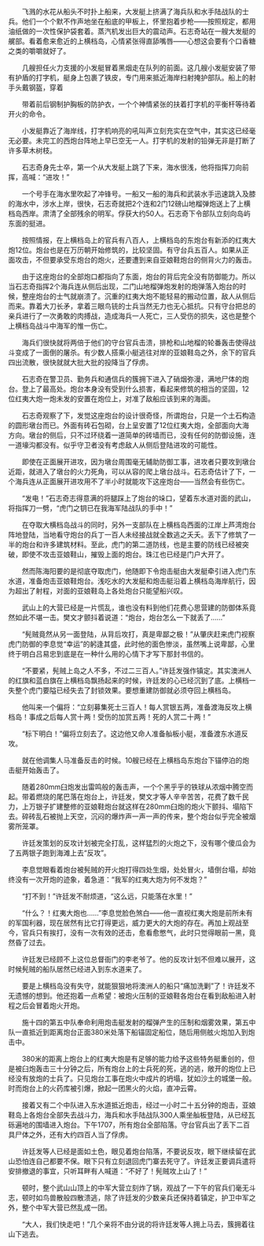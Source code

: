 　　飞溅的水花从船头不时扑上船来，大发艇上挤满了海兵队和水手陆战队的士兵。他们一个个默不作声地坐在船底的甲板上，怀里抱着步枪——按照规定，都用油纸做的一次性保护袋套着。蒸汽机发出巨大的震动声。石志奇站在一艘大发艇的艉部。看着愈来愈近的上横档岛，心情紧张得直舔嘴唇——心想这会要有个口香糖之类的嚼嚼就好了。

　　几艘担任火力支援的小发艇冒着黑烟走在队列的前面。这几艘小发艇安装了带有护盾的打字机，艇身上包裹了铁皮，专门用来抵近海岸扫射掩护部队。船上的射手头戴钢盔，穿着

　　带着前后钢制护胸板的防护衣，一个个神情紧张的扶着打字机的平衡杆等待着开火的命令。

　　小发艇靠近了海岸线，打字机响亮的吼叫声立刻充实在空气中，其实这已经毫无必要。未完工的西炮台阵地上早已空无一人。打字机的发射的铅弹无非是打断了许多草木树枝。

　　石志奇身先士卒，第一个从大发艇上跳了下来，海水很浅，他将指挥刀向前挥，高喊：“进攻！”

　　一个号手在海水里吹起了冲锋号。一船又一船的海兵和武装水手迅速跳入及膝的海水中，涉水上岸，很快，石志奇就把2个连和2门12磅山地榴弹炮送上了上横档岛西岸。肃清了全部残余的明军。俘获大约50人。石志奇下令部队立刻向岛屿东面的挺进。

　　按照情报，在上横档岛上的官兵有八百人，上横档岛的东炮台有新添的红夷大炮12位。炮台也是在万历朝开始修筑的，比较坚固。有守台兵五百人。如果从正面攻击，不但要承受东炮台的炮火，还要遭到来自亚娘鞋炮台的侧背火力的轰击。

　　由于这座炮台的全部炮口都指向了东面，炮台的背后完全没有防御能力。所以当石志奇指挥2个海兵连从侧后出现，二门山地榴弹炮发射的炮弹落入炮台的时候，整座炮台的士气就崩溃了。沉重的红夷大炮不能轻易的搬动位置，敌人从侧后而来。靠着大刀长矛，拿着三眼鸟铳的士兵当然无力也无心抵抗。只有守台把总的亲兵进行了一次勇敢的肉搏战，造成海兵一人死亡，三人受伤的损失，这也是整个上横档岛战斗中海军的惟一伤亡。

　　海兵们很快就将两倍于他们的守台官兵击溃，排枪和山地榴的轮番轰击使得战斗变成了一面倒的屠杀。有少数人搭乘小艇逃往对岸的亚娘鞋岛之外，余下的官兵四出流散，很快就就大批大批的投降当了俘虏。

　　石志奇在警卫员、勤务兵和通信兵的簇拥下进入了硝烟弥漫，满地尸体的炮台。登上了最高处。炮台本身没有受到什么损害，看起来修筑的相当的坚固，12位红夷大炮一炮未发的安置在炮位上，对准了敌船应该到来的海面。

　　石志奇观察了下，发觉这座炮台的设计很奇怪，所谓炮台，只是一个土石构造的圆形墩台而已。外面有砖石包砌，台上呈安置了12位红夷大炮，全部面向大海方向。墩台的侧后，只不过环绕着一道简单的砖墙而已，没有任何的防御设施，连一道壕沟都没有。似乎守卫者没有考虑敌人从侧后登陆进攻的可能性。

　　即使在正面展开进攻，因为墩台周围毫无辅助防御工事，进攻者只要攻到墩台近距，就进入了墩台的火力死角，可以从容的爬上墩台战斗。石志奇估计了下，一个海兵连从正面展开进攻用不了半小时就能攻下这座炮台——当然会有些伤亡。

　　“发电！”石志奇志得意满的将腿踩上了炮台的垛口，望着东水道对面的武山，将指挥刀一劈，“虎门之钥已在我海军陆战队的手中！”

　　在夺取大横档岛战斗的同时，另外一支部队在上横档岛西面的江岸上芦湾炮台阵地登陆，当地看守炮台的兵丁一百人未经接战就全数逃之夭夭。丢下了修筑了一半的炮台和许多建筑材料。至此，虎门的第二道防线，也是主要的防线已经被突破，即使不攻击亚娘鞋山，摧毁上面的炮台。珠江也已经是门户大开了。

　　然而陈海阳要的是彻底夺取虎门，他随即下令炮击艇由大发艇牵引进入虎门东水道，准备炮击亚娘鞋炮台。浅吃水的大发艇和炮击艇沿着上横档岛海岸航行，因为超出了射程，对面的亚娘鞋岛上各处炮台只能望船兴叹。

　　武山上的大营已经是一片慌乱，谁也没有料到他们花费心思营建的防御体系竟然如此不堪一击。樊文才颤抖着说道：“炮台，炮台怎么一下就丢了……”

　　“髡贼竟然从另一面登陆，从背后攻打，真是卑鄙之极！”从肇庆赶来虎门视察虎门防御的李息觉“幸运”的躬逢其盛，此时他的面色惨淡，虽然嘴上说卑鄙，心里终于明白吕易忠到底是在一种什么用的心情下才写下那封书信的。

　　“不要紧，髡贼上岛之人不多，不过二三百人。”许廷发强作镇定。其实澳洲人的红旗和蓝白旗在上横档岛飘扬起来的时候，许廷发的心已经沉到了底。上横档一失整个虎门要隘已经失去了封锁效果。要想重建防御就必须夺回上横档岛。

　　他叫来一个偏将：“立刻募集死士三百人！每人赏银五两，准备渡海反攻上横档岛！事成之后每人赏十两！受伤的加赏五两！死的人赏二十两！”

　　“标下明白！”偏将立刻去了。这边他又命人准备舢板小艇，准备渡东水道反攻。

　　就在他调集人马准备反击的时候。10艘已经在上横档岛东炮台下锚停泊的炮击艇开始轰击了。

　　随着280mm臼炮发出雷鸣般的轰击声，一个个黑乎乎的铁球从浓烟中腾空而起。带着燃烧的尾巴落在炮台上，许廷发，樊文才等人辛辛苦苦，花费了数千民力，上万银子扩建整修的亚娘鞋炮台就这样在280mm臼炮的炮火下颤抖、塌陷下去。碎砖乱石被抛上天空，沉闷的爆炸声一声一声的传来，整个炮台似乎完全被烟雾所笼罩。

　　许廷发策划的反攻计划被完全打乱，这样猛烈的火炮之下，没有哪个傻瓜会为了五两银子跑到海滩上去“反攻”。

　　李息觉眼看着炮台被髡贼的开火炮打得四处生烟，处处冒火，墙倒台塌，却始终没有一次开炮的迹象，着急道：“我军的红夷大炮为何不发炮？”

　　“打不到！”许廷发不耐烦道，“这么远，只能落在水里！”

　　“什么？！红夷大炮也……”李息觉脸色煞白——他一直视红夷大炮是前所未有的军国利器，现在居然有比它打得更远，威力更大的大炮的存在。再加上观战至今，官兵只有挨打，没有一次有效的还击，愈看愈憋气，此时只觉得眼前一黑，竟然昏了过去。

　　许廷发已经顾不上这位总督衙门的李老爷了。他的反攻计划不但难以展开，这时候髡贼的船队居然已经进入到东水道来了。

　　要是上横档岛没有失守，就能狠狠地将澳洲人的船只“痛加洗剿”了！许廷发不无遗憾的想到。他还抱着一点希望：被炮火压制的亚娘鞋各炮台在看到敌船进入射程之后会冒着炮火开炮。

　　施十四的第五中队奉命利用炮击艇发射的榴弹产生的压制和烟雾效果，第五中队一直抵近到距离炮台正面380米处落下船锚固定船位，随后用侧舷火炮加入到炮击中。

　　380米的距离上炮台上的红夷大炮是有足够的能力给予这些特务艇重创的，但是被臼炮轰击三十分钟之后，所有炮台上的士兵死的死，逃的逃，敞开的炮位上已经没有放炮的士兵了。只见炮台工事在炮火中成片的坍塌，犹如沙土的城堡一般。时而炮台上的火药库被引爆，掀起一团黑火的火焰，直冲云霄。

　　接着又有二个中队进入东水道抵近炮击，经过一小时二十五分钟的炮击，亚娘鞋岛上各炮台全部失去战斗力，海兵和水手陆战队300人乘坐舢板登陆，从已经瓦砾遍地的围墙进入炮台。下午1707，所有炮台全部陷落。守台官兵出了丢下二百具尸体之外，还有大约四百人当了俘虏。

　　许廷发等人已经是面如土色，眼见着炮台陷落，不要说反攻，眼下继续留在武山恐怕连自己都要不保。眼下只有立刻退回虎门寨去死守了。许廷发正要调兵遣将安排撤退的事宜，只听耳畔有人喊道：“不好了！髡贼攻上山了！”

　　顿时，整个武山山顶上的中军大营立刻炸了锅，观战了一下午的官兵们毫无斗志，顿时如鸟兽散般四散溃逃，除了许廷发的少数亲兵还保持着镇定，护卫中军之外，整个中军大营已然乱成一团。

　　“大人，我们快走吧！”几个亲将不由分说的将许廷发等人拥上马去，簇拥着往山下逃去。
